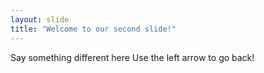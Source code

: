 ```yaml
---
layout: slide
title: "Welcome to our second slide!"
---
```

Say something different here
Use the left arrow to go back!
